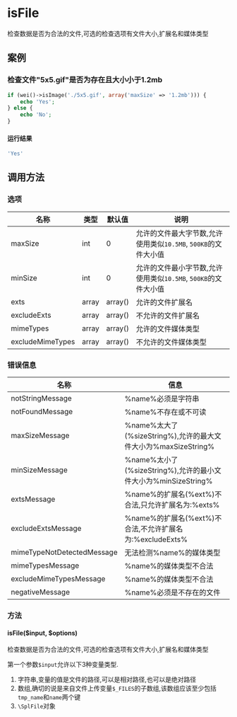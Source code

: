 isFile
======

检查数据是否为合法的文件,可选的检查选项有文件大小,扩展名和媒体类型

案例
----

### 检查文件"5x5.gif"是否为存在且大小小于1.2mb

```php
if (wei()->isImage('./5x5.gif', array('maxSize' => '1.2mb'))) {
    echo 'Yes';
} else {
    echo 'No';
}
```

#### 运行结果

```php
'Yes'
```

调用方法
--------

### 选项

名称             | 类型       | 默认值    |  说明
-----------------|------------|-----------|-------
maxSize          | int        | 0         | 允许的文件最大字节数,允许使用类似`10.5MB`, `500KB`的文件大小值
minSize          | int        | 0         | 允许的文件最小字节数,允许使用类似`10.5MB`, `500KB`的文件大小值
exts             | array      | array()   | 允许的文件扩展名
excludeExts      | array      | array()   | 不允许的文件扩展名
mimeTypes        | array      | array()   | 允许的文件媒体类型
excludeMimeTypes | array      | array()   | 不允许的文件媒体类型

### 错误信息

名称                       | 信息
---------------------------|------
notStringMessage           | %name%必须是字符串
notFoundMessage            | %name%不存在或不可读
maxSizeMessage             | %name%太大了(%sizeString%),允许的最大文件大小为%maxSizeString%
minSizeMessage             | %name%太小了(%sizeString%),允许的最小文件大小为%minSizeString%
extsMessage                | %name%的扩展名(%ext%)不合法,只允许扩展名为:%exts%
excludeExtsMessage         | %name%的扩展名(%ext%)不合法,不允许扩展名为:%excludeExts%
mimeTypeNotDetectedMessage | 无法检测%name%的媒体类型
mimeTypesMessage           | %name%的媒体类型不合法
excludeMimeTypesMessage    | %name%的媒体类型不合法
negativeMessage            | %name%必须是不存在的文件

### 方法

#### isFile($input, $options)
检查数据是否为合法的文件,可选的检查选项有文件大小,扩展名和媒体类型

第一个参数`$input`允许以下3种变量类型.

1. 字符串,变量的值是文件的路径,可以是相对路径,也可以是绝对路径
2. 数组,确切的说是来自文件上传变量`$_FILES`的子数组,该数组应该至少包括`tmp_name`和`name`两个键
3. `\SplFile`对象
